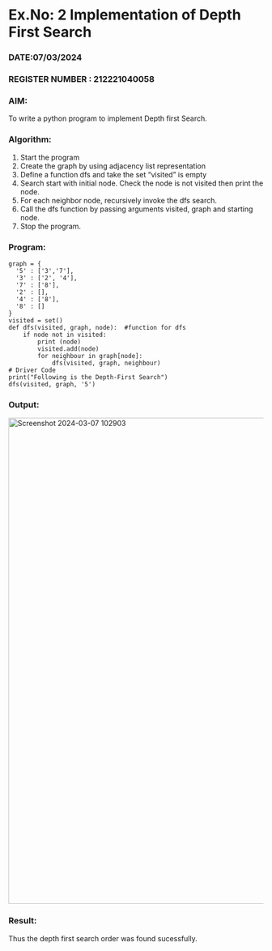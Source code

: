 # Ex.No: 2  Implementation of Depth First Search
### DATE:07/03/2024                                                                            
### REGISTER NUMBER : 212221040058
### AIM: 
To write a python program to implement Depth first Search. 
### Algorithm:
1. Start the program
2. Create the graph by using adjacency list representation
3. Define a function dfs and take the set “visited” is empty 
4. Search start with initial node. Check the node is not visited then print the node.
5. For each neighbor node, recursively invoke the dfs search.
6. Call the dfs function by passing arguments visited, graph and starting node.
7. Stop the program.
### Program:
```
graph = {
  '5' : ['3','7'],
  '3' : ['2', '4'],
  '7' : ['8'],
  '2' : [],
  '4' : ['8'],
  '8' : []
}
visited = set()
def dfs(visited, graph, node):  #function for dfs 
    if node not in visited:
        print (node)
        visited.add(node)
        for neighbour in graph[node]:
            dfs(visited, graph, neighbour)
# Driver Code
print("Following is the Depth-First Search")
dfs(visited, graph, '5')
```





### Output:

<img width="960" alt="Screenshot 2024-03-07 102903" src="https://github.com/Irenejecinthamerlin/AI_Lab_2023-24/assets/128350225/d8c707e5-50b1-4275-900a-6eeeb36aeb04">




### Result:
Thus the depth first search order was found sucessfully.
